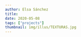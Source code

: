 ```yaml
---
author: Elsa Sánchez
title:
date: 2020-05-08
tags: ["projects"]
thumbnail: img/illus/TEXTURAS.jpg
---
```

